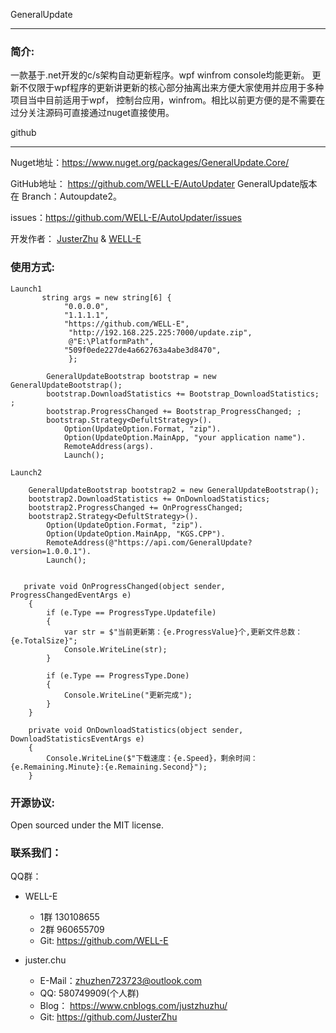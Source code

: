 GeneralUpdate


---------------

### 简介:

一款基于.net开发的c/s架构自动更新程序。wpf winfrom console均能更新。
更新不仅限于wpf程序的更新讲更新的核心部分抽离出来方便大家使用并应用于多种项目当中目前适用于wpf，
控制台应用，winfrom。相比以前更方便的是不需要在过分关注源码可直接通过nuget直接使用。

github

----------

Nuget地址：https://www.nuget.org/packages/GeneralUpdate.Core/

GitHub地址： https://github.com/WELL-E/AutoUpdater GeneralUpdate版本在 Branch：Autoupdate2。

issues：https://github.com/WELL-E/AutoUpdater/issues

开发作者： [JusterZhu](https://github.com/JusterZhu)  &  [WELL-E](https://github.com/WELL-E)

### 使用方式:

    Launch1
           string args = new string[6] {
                "0.0.0.0",
                "1.1.1.1",
                "https://github.com/WELL-E",
                 "http://192.168.225.225:7000/update.zip",
                 @"E:\PlatformPath",
                "509f0ede227de4a662763a4abe3d8470",
                 };

            GeneralUpdateBootstrap bootstrap = new GeneralUpdateBootstrap();
            bootstrap.DownloadStatistics += Bootstrap_DownloadStatistics; ;
            bootstrap.ProgressChanged += Bootstrap_ProgressChanged; ;
            bootstrap.Strategy<DefultStrategy>().
                Option(UpdateOption.Format, "zip").
                Option(UpdateOption.MainApp, "your application name").
                RemoteAddress(args).
                Launch();
	     
    Launch2

        GeneralUpdateBootstrap bootstrap2 = new GeneralUpdateBootstrap();
        bootstrap2.DownloadStatistics += OnDownloadStatistics;
        bootstrap2.ProgressChanged += OnProgressChanged;
        bootstrap2.Strategy<DefultStrategy>().
            Option(UpdateOption.Format, "zip").
            Option(UpdateOption.MainApp, "KGS.CPP").
            RemoteAddress(@"https://api.com/GeneralUpdate?version=1.0.0.1").
            Launch();


       private void OnProgressChanged(object sender, ProgressChangedEventArgs e)
        {
            if (e.Type == ProgressType.Updatefile)
            {
                var str = $"当前更新第：{e.ProgressValue}个,更新文件总数：{e.TotalSize}";
                Console.WriteLine(str);
            }

            if (e.Type == ProgressType.Done)
            {
                Console.WriteLine("更新完成");
            }
        }

        private void OnDownloadStatistics(object sender, DownloadStatisticsEventArgs e)
        {
            Console.WriteLine($"下载速度：{e.Speed}，剩余时间：{e.Remaining.Minute}:{e.Remaining.Second}");
        }


### 开源协议:

Open sourced under the MIT license.

### 联系我们：

QQ群： 

- 	WELL-E
	- 	1群 130108655
	- 	2群 960655709
	- 	Git: https://github.com/WELL-E


- 	juster.chu
	- 	E-Mail：zhuzhen723723@outlook.com
	- 	QQ: 580749909(个人群)
	- 	Blog： https://www.cnblogs.com/justzhuzhu/
	- 	Git: https://github.com/JusterZhu



